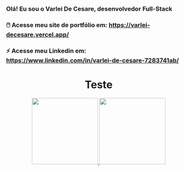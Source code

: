 ### Olá! Eu sou o Varlei De Cesare, desenvolvedor Full-Stack
### 🖱️ Acesse meu site de portfólio em: https://varlei-decesare.vercel.app/
### ⚡ Acesse meu Linkedin em: https://www.linkedin.com/in/varlei-de-cesare-7283741ab/
<div align="center">
        <h1>Teste</h1>
</div>  
<div align="center">
        <a href="https://github.com/VarleiDeCesare">
        <img height="180em" src="https://github-readme-stats.vercel.app/api?username=VarleiDeCesare&show_icons=true&theme=dark&include_all_commits=true&count_private=true"/>
        <img height="180em" src="https://github-readme-stats.vercel.app/api/top-langs/?username=VarleiDeCesare&layout=compact&langs_count=7&theme=dark"/>
      </div>

